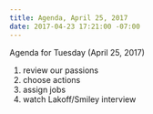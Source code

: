 ```yaml
---
title: Agenda, April 25, 2017
date: 2017-04-23 17:21:00 -07:00
---
```


Agenda for Tuesday (April 25, 2017)

1. review our passions
2. choose actions
3. assign jobs
4. watch Lakoff/Smiley interview


